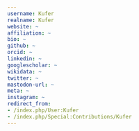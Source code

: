 ```yaml
---
username: Kufer
realname: Kufer
website: ~
affiliation: ~
bio: ~
github: ~
orcid: ~
linkedin: ~
googlescholar: ~
wikidata: ~
twitter: ~
mastodon-url: ~
meta: ~
instagram: ~
redirect_from:
- /index.php/User:Kufer
- /index.php/Special:Contributions/Kufer
---
```


